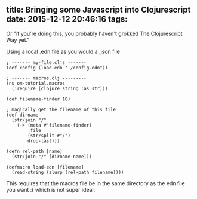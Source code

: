 title: Bringing some Javascript into Clojurescript
date: 2015-12-12 20:46:16
tags:
---
Or "if you're doing this, you probably haven't grokked The Clojurescript Way yet."

Using a local .edn file as you would a .json file

```
; ------- my-file.cljs -------
(def config (load-edn "./config.edn"))

; ------- macros.clj ---------
(ns om-tutorial.macros
  (:require [clojure.string :as str]))

(def filename-finder 10)

; magically get the filename of this file
(def dirname
  (str/join "/"
    (-> (meta #'filename-finder)
        :file
        (str/split #"/")
        drop-last)))

(defn rel-path [name]
  (str/join "/" [dirname name]))

(defmacro load-edn [filename]
  (read-string (slurp (rel-path filename))))
```
This requires that the macros file be in the same directory as the edn file you want :( which is not super ideal.